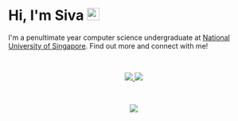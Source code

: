 # Hi, I'm Siva <img src="https://media.giphy.com/media/hvRJCLFzcasrR4ia7z/giphy.gif" height="25px" width="25px">

I'm a penultimate year computer science undergraduate at [National University of Singapore](https://www.comp.nus.edu.sg). Find out more and connect with me!

<br />

<p align="center">
    <a href="https://www.linkedin.com/in/sivayogasubramanian/">
        <img src="https://img.shields.io/badge/-sivayogasubramanian-blue?style=for-the-badge&logo=Linkedin&logoColor=black&color=white&link=https://www.linkedin.com/in/sivayogasubramanian/" />
    </a>
    <a href="https://sivarn.com">
        <img src="https://img.shields.io/badge/Portfolio%20Website-46a2f1.svg?&style=for-the-badge&logo=Google-Chrome&logoColor=black&color=white&link=https://www.sivarn.com/" />
    </a>
</p>

<br />

<p align="center">
  <img src="https://github-readme-stats.vercel.app/api?username=sivayogasubramanian&count_private=true&hide=stars&show_icons=true&hide_border=true" />
</p>

